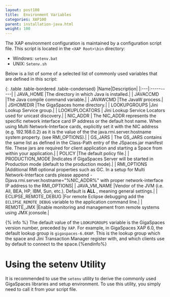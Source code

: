 ```yaml
---
layout: post100
title:  Environment Variables
categories: XAP100
parent: installation-java.html
weight: 100
---
```



The XAP environment configuration is maintained by a configuration script file. This script is located in the `<XAP Root>\bin` directory:

- Windows: `setenv.bat`
- UNIX: `Setenv.sh`

Below is a list of some of a selected list of commonly used variables that are defined in this script:

{: .table .table-bordered .table-condensed}
|Name|Description|
|:---|:----------|
|  JAVA_HOME  |The directory in which Java is installed.|
|  JAVACCMD  |The Java compile command variable.|
|  JAVAWCMD  |The JavaW process.|
|  JSHOMEDIR  |The GigaSpaces home directory.|
|  LOOKUPGROUPS  |Jini Lookup Service group.|
|  LOOKUPLOCATORS  | Jini Lookup Service Locators used for unicast discovery.|
|  NIC_ADDR  | The NIC\_ADDR represents the specific network interface card IP address or the default host name. When using Multi Network-Interface cards, explicitly set it with the NIC address (e.g. 192.168.0.2) as it is the value of the the java.rmi.server.hostname system property. (see RMI\_OPTIONS).|
|  GS_JARS  | The GS_JARS contains the same list as defined in the Class-Path entry of the JSpaces.jar manifest file. These jars are required for client application and starting a Space from within your application.|
|  POLICY  |The default policy file.|
|  PRODUCTION_MODE  |Indicates if GigaSpaces Server will be started in Production mode (default to the production mode).|
|  RMI_OPTIONS  |Additional RMI optional properties such as GC. In a setup for Multi Network-Interface cards please append -Djava.rmi.server.hostname="%NIC\_ADDR%" with proper network-interface IP address to the RMI\_OPTIONS|
|  JAVA_VM_NAME  |Vendor of the JVM (i.e. All, BEA, HP, IBM, Sun, etc.). Default is  **ALL** , meaning general settings.|
|  ECLIPSE_REMOTE_DEBUG  |For remote Eclipse debugging add the `ECLIPSE_REMOTE_DEBUG` variable to the application command line.|
|  REMOTE_JMX  |Enable monitoring and management from remote systems using JMX jconsole.|

{% info %} The default value of the `LOOKUPGROUPS` variable is the GigaSpaces version number, preceded by `XAP`. For example, in GigaSpaces XAP 6.0, the default lookup group is `gigaspaces-6.0XAP`. This is the lookup group which the space and Jini Transaction Manager register with, and which clients use by default to connect to the space.{%endinfo%}

# Using the setenv Utility

It is recommended to use the `setenv` utility to derive the commonly used GigaSpaces libraries and setup environment. To use this utility, you simply need to call it from your script file.
